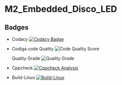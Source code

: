 # M2_Embedded_Disco_LED


## Badges
* Codacy [![Codacy Badge](https://app.codacy.com/project/badge/Grade/ef2aa8bd608e49269fc9d192067269a4)](https://www.codacy.com/gh/dineshkumar-t-dk/M2_SERIAL_LED/dashboard?utm_source=github.com&amp;utm_medium=referral&amp;utm_content=dineshkumar-t-dk/M2_SERIAL_LED&amp;utm_campaign=Badge_Grade)

* Codiga 
     code Quality ![Code Quality Score](https://api.codiga.io/project/33023/score/svg)
 
 
     Quality Grade ![Quality Grade](https://api.codiga.io/project/33023/status/svg)
     
     
* Cppcheck [![Cppcheck Analysis](https://github.com/dineshkumar-t-dk/M2_SERIAL_LED/actions/workflows/Cppcheck_Analyse.yml/badge.svg)](https://github.com/dineshkumar-t-dk/M2_SERIAL_LED/actions/workflows/Cppcheck_Analyse.yml)

* Build-Linux [![Build-Linux](https://github.com/dineshkumar-t-dk/M2_SERIAL_LED/actions/workflows/Build%20on%20Linux.yml/badge.svg)](https://github.com/dineshkumar-t-dk/M2_SERIAL_LED/actions/workflows/Build%20on%20Linux.yml)
